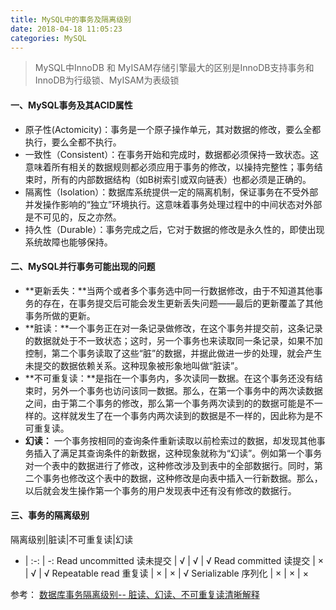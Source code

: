 ```yaml
---
title: MySQL中的事务及隔离级别
date: 2018-04-18 11:05:23
categories: MySQL
---
```


> MySQL中InnoDB 和 MyISAM存储引擎最大的区别是InnoDB支持事务和InnoDB为行级锁、MyISAM为表级锁

#### 一、MySQL事务及其ACID属性

<!-- more -->

* 原子性(Actomicity)：事务是一个原子操作单元，其对数据的修改，要么全都执行，要么全都不执行。
* 一致性（Consistent）：在事务开始和完成时，数据都必须保持一致状态。这意味着所有相关的数据规则都必须应用于事务的修改，以操持完整性；事务结束时，所有的内部数据结构（如B树索引或双向链表）也都必须是正确的。
* 隔离性（Isolation）：数据库系统提供一定的隔离机制，保证事务在不受外部并发操作影响的“独立”环境执行。这意味着事务处理过程中的中间状态对外部是不可见的，反之亦然。
* 持久性（Durable）：事务完成之后，它对于数据的修改是永久性的，即使出现系统故障也能够保持。
#### 二、MySQL并行事务可能出现的问题
*  **更新丢失：**当两个或者多个事务选中同一行数据修改，由于不知道其他事务的存在，在事务提交后可能会发生更新丢失问题——最后的更新覆盖了其他事务所做的更新。
*  **脏读：**一个事务正在对一条记录做修改，在这个事务并提交前，这条记录的数据就处于不一致状态；这时，另一个事务也来读取同一条记录，如果不加控制，第二个事务读取了这些“脏”的数据，并据此做进一步的处理，就会产生未提交的数据依赖关系。这种现象被形象地叫做“脏读”。
*  **不可重复读：**是指在一个事务内，多次读同一数据。在这个事务还没有结束时，另外一个事务也访问该同一数据。那么，在第一个事务中的两次读数据之间，由于第二个事务的修改，那么第一个事务两次读到的的数据可能是不一样的。这样就发生了在一个事务内两次读到的数据是不一样的，因此称为是不可重复读。
*  **幻读：** 一个事务按相同的查询条件重新读取以前检索过的数据，却发现其他事务插入了满足其查询条件的新数据，这种现象就称为“幻读”。例如第一个事务对一个表中的数据进行了修改，这种修改涉及到表中的全部数据行。同时，第二个事务也修改这个表中的数据，这种修改是向表中插入一行新数据。那么，以后就会发生操作第一个事务的用户发现表中还有没有修改的数据行。

#### 三、事务的隔离级别
隔离级别|脏读|不可重复读|幻读
- | :-: | -: 
Read uncommitted 读未提交 | √ | √ | √
Read committed 读提交 | × | √ | √
Repeatable read 重复读 | × | × | √
Serializable 序列化 | × | × | ×

参考： [ 数据库事务隔离级别-- 脏读、幻读、不可重复读清晰解释 ](https://blog.csdn.net/jiesa/article/details/51317164)